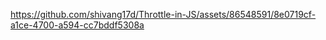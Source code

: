 



https://github.com/shivang17d/Throttle-in-JS/assets/86548591/8e0719cf-a1ce-4700-a594-cc7bddf5308a

